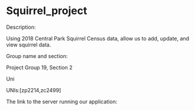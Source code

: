 Squirrel_project
==== 
Description:

Using 2018 Central Park Squirrel Census data, allow us to add, update, and view squirrel data.

Group name and section:

Project Group 19, Section 2

Uni

UNIs:[zp2214,zc2499]

The link to the server running our application:


